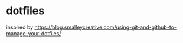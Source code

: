 # dotfiles
inspired by
https://blog.smalleycreative.com/using-git-and-github-to-manage-your-dotfiles/
